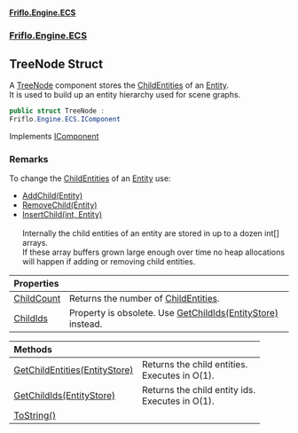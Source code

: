 #### [Friflo.Engine.ECS](index.md 'index')
### [Friflo.Engine.ECS](Friflo.Engine.ECS.md 'Friflo.Engine.ECS')

## TreeNode Struct

A [TreeNode](TreeNode.md 'Friflo.Engine.ECS.TreeNode') component stores the [ChildEntities](Entity.ChildEntities.md 'Friflo.Engine.ECS.Entity.ChildEntities') of an [Entity](Entity.md 'Friflo.Engine.ECS.Entity').<br/>
It is used to build up an entity hierarchy used for scene graphs.

```csharp
public struct TreeNode :
Friflo.Engine.ECS.IComponent
```

Implements [IComponent](IComponent.md 'Friflo.Engine.ECS.IComponent')

### Remarks
To change the [ChildEntities](Entity.ChildEntities.md 'Friflo.Engine.ECS.Entity.ChildEntities') of an [Entity](Entity.md 'Friflo.Engine.ECS.Entity') use:<br/>
- [AddChild(Entity)](Entity.AddChild(Entity).md 'Friflo.Engine.ECS.Entity.AddChild(Friflo.Engine.ECS.Entity)')<br/>
- [RemoveChild(Entity)](Entity.RemoveChild(Entity).md 'Friflo.Engine.ECS.Entity.RemoveChild(Friflo.Engine.ECS.Entity)')<br/>
- [InsertChild(int, Entity)](Entity.InsertChild(int,Entity).md 'Friflo.Engine.ECS.Entity.InsertChild(int, Friflo.Engine.ECS.Entity)')<br/><br/>
Internally the child entities of an entity are stored in up to a dozen int[] arrays.<br/>
If these array buffers grown large enough over time no heap allocations will happen if adding or removing child entities.<br/>

| Properties | |
| :--- | :--- |
| [ChildCount](TreeNode.ChildCount.md 'Friflo.Engine.ECS.TreeNode.ChildCount') | Returns the number of [ChildEntities](Entity.ChildEntities.md 'Friflo.Engine.ECS.Entity.ChildEntities'). |
| [ChildIds](TreeNode.ChildIds.md 'Friflo.Engine.ECS.TreeNode.ChildIds') | Property is obsolete. Use [GetChildIds(EntityStore)](TreeNode.GetChildIds(EntityStore).md 'Friflo.Engine.ECS.TreeNode.GetChildIds(Friflo.Engine.ECS.EntityStore)') instead. |

| Methods | |
| :--- | :--- |
| [GetChildEntities(EntityStore)](TreeNode.GetChildEntities(EntityStore).md 'Friflo.Engine.ECS.TreeNode.GetChildEntities(Friflo.Engine.ECS.EntityStore)') | Returns the child entities.<br/> Executes in O(1). |
| [GetChildIds(EntityStore)](TreeNode.GetChildIds(EntityStore).md 'Friflo.Engine.ECS.TreeNode.GetChildIds(Friflo.Engine.ECS.EntityStore)') | Returns the child entity ids.<br/> Executes in O(1). |
| [ToString()](TreeNode.ToString().md 'Friflo.Engine.ECS.TreeNode.ToString()') | |
